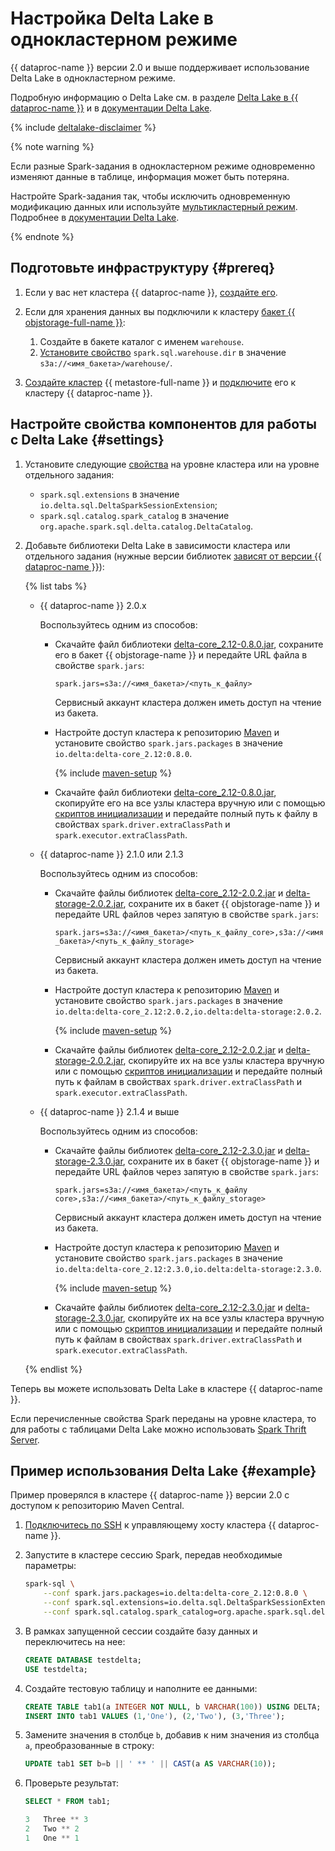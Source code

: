 # Настройка Delta Lake в однокластерном режиме

{{ dataproc-name }} версии 2.0 и выше поддерживает использование Delta Lake в однокластерном режиме.

Подробную информацию о Delta Lake см. в разделе [Delta Lake в {{ dataproc-name }}](../../concepts/deltalake.md) и в [документации Delta Lake](https://docs.delta.io/latest/index.html).


{% include [deltalake-disclaimer](../../../_includes/data-proc/deltalake-disclaimer.md) %}


{% note warning %}

Если разные Spark-задания в однокластерном режиме одновременно изменяют данные в таблице, информация может быть потеряна.

Настройте Spark-задания так, чтобы исключить одновременную модификацию данных или используйте [мультикластерный режим](./multi-cluster-mode.md). Подробнее в [документации Delta Lake](https://docs.delta.io/latest/delta-storage.html#single-cluster-setup-default).

{% endnote %}

## Подготовьте инфраструктуру {#prereq}

1. Если у вас нет кластера {{ dataproc-name }}, [создайте его](../cluster-create.md).
1. Если для хранения данных вы подключили к кластеру [бакет {{ objstorage-full-name }}](../../../storage/concepts/bucket.md):

    1. Создайте в бакете каталог c именем `warehouse`.
    1. [Установите свойство](../../concepts/settings-list.md#change-properties) `spark.sql.warehouse.dir` в значение `s3a://<имя_бакета>/warehouse/`.

1. [Создайте кластер](../metastore/cluster-create.md) {{ metastore-full-name }} и [подключите](../metastore/dataproc-connect.md) его к кластеру {{ dataproc-name }}.

## Настройте свойства компонентов для работы с Delta Lake {#settings}

1. Установите следующие [свойства](../../concepts/settings-list.md) на уровне кластера или на уровне отдельного задания:

    * `spark.sql.extensions` в значение `io.delta.sql.DeltaSparkSessionExtension`;
    * `spark.sql.catalog.spark_catalog` в значение `org.apache.spark.sql.delta.catalog.DeltaCatalog`.

1. Добавьте библиотеки Delta Lake в зависимости кластера или отдельного задания (нужные версии библиотек [зависят от версии {{ dataproc-name }}](../../concepts/deltalake.md#compatibility)):

    {% list tabs %}

    - {{ dataproc-name }} 2.0.x

        Воспользуйтесь одним из способов:

        * Скачайте файл библиотеки [delta-core_2.12-0.8.0.jar](https://repo1.maven.org/maven2/io/delta/delta-core_2.12/0.8.0/delta-core_2.12-0.8.0.jar), сохраните его в бакет {{ objstorage-name }} и передайте URL файла в свойстве `spark.jars`:

            `spark.jars=s3a://<имя_бакета>/<путь_к_файлу>`

            Сервисный аккаунт кластера должен иметь доступ на чтение из бакета.

        * Настройте доступ кластера к репозиторию [Maven](https://maven.apache.org/index.html) и установите свойство `spark.jars.packages` в значение `io.delta:delta-core_2.12:0.8.0`.

            {% include [maven-setup](../../../_includes/data-proc/maven-setup.md) %}

        * Скачайте файл библиотеки [delta-core_2.12-0.8.0.jar](https://repo1.maven.org/maven2/io/delta/delta-core_2.12/0.8.0/delta-core_2.12-0.8.0.jar), скопируйте его на все узлы кластера вручную или с помощью [скриптов инициализации](../../concepts/init-action.md) и передайте полный путь к файлу в свойствах `spark.driver.extraClassPath` и `spark.executor.extraClassPath`.

    - {{ dataproc-name }} 2.1.0 или 2.1.3

        Воспользуйтесь одним из способов:

        * Скачайте файлы библиотек [delta-core_2.12-2.0.2.jar](https://repo1.maven.org/maven2/io/delta/delta-core_2.12/2.0.2/delta-core_2.12-2.0.2.jar) и [delta-storage-2.0.2.jar](https://repo1.maven.org/maven2/io/delta/delta-storage/2.0.2/delta-storage-2.0.2.jar), сохраните их в бакет {{ objstorage-name }} и передайте URL файлов через запятую в свойстве `spark.jars`:

            `spark.jars=s3a://<имя_бакета>/<путь_к_файлу_core>,s3a://<имя_бакета>/<путь_к_файлу_storage>`

            Сервисный аккаунт кластера должен иметь доступ на чтение из бакета.

        * Настройте доступ кластера к репозиторию [Maven](https://maven.apache.org/index.html) и установите свойство `spark.jars.packages` в значение `io.delta:delta-core_2.12:2.0.2,io.delta:delta-storage:2.0.2`.

            {% include [maven-setup](../../../_includes/data-proc/maven-setup.md) %}

        * Скачайте файлы библиотек [delta-core_2.12-2.0.2.jar](https://repo1.maven.org/maven2/io/delta/delta-core_2.12/2.0.2/delta-core_2.12-2.0.2.jar) и [delta-storage-2.0.2.jar](https://repo1.maven.org/maven2/io/delta/delta-storage/2.0.2/delta-storage-2.0.2.jar), скопируйте их на все узлы кластера вручную или с помощью [скриптов инициализации](../../concepts/init-action.md) и передайте полный путь к файлам в свойствах `spark.driver.extraClassPath` и `spark.executor.extraClassPath`.

    - {{ dataproc-name }} 2.1.4 и выше

        Воспользуйтесь одним из способов:

        * Скачайте файлы библиотек [delta-core_2.12-2.3.0.jar](https://repo1.maven.org/maven2/io/delta/delta-core_2.12/2.3.0/delta-core_2.12-2.3.0.jar) и [delta-storage-2.3.0.jar](https://repo1.maven.org/maven2/io/delta/delta-storage/2.3.0/delta-storage-2.3.0.jar), сохраните их в бакет {{ objstorage-name }} и передайте URL файлов через запятую в свойстве `spark.jars`:

            `spark.jars=s3a://<имя_бакета>/<путь_к_файлу core>,s3a://<имя_бакета>/<путь_к_файлу_storage>`

            Сервисный аккаунт кластера должен иметь доступ на чтение из бакета.

        * Настройте доступ кластера к репозиторию [Maven](https://maven.apache.org/index.html) и установите свойство `spark.jars.packages` в значение `io.delta:delta-core_2.12:2.3.0,io.delta:delta-storage:2.3.0`.

            {% include [maven-setup](../../../_includes/data-proc/maven-setup.md) %}

        * Скачайте файлы библиотек [delta-core_2.12-2.3.0.jar](https://repo1.maven.org/maven2/io/delta/delta-core_2.12/2.3.0/delta-core_2.12-2.3.0.jar) и [delta-storage-2.3.0.jar](https://repo1.maven.org/maven2/io/delta/delta-storage/2.3.0/delta-storage-2.3.0.jar), скопируйте их на все узлы кластера вручную или с помощью [скриптов инициализации](../../concepts/init-action.md) и передайте полный путь к файлам в свойствах `spark.driver.extraClassPath` и `spark.executor.extraClassPath`.

    {% endlist %}

Теперь вы можете использовать Delta Lake в кластере {{ dataproc-name }}.

Если перечисленные свойства Spark переданы на уровне кластера, то для работы с таблицами Delta Lake можно использовать [Spark Thrift Server](../../concepts/settings-list.md#spark-thrift-server).

## Пример использования Delta Lake {#example}

Пример проверялся в кластере {{ dataproc-name }} версии 2.0 с доступом к репозиторию Maven Central.

1. [Подключитесь по SSH](../connect.md#data-proc-ssh) к управляющему хосту кластера {{ dataproc-name }}.

1. Запустите в кластере сессию Spark, передав необходимые параметры:

    ```bash
    spark-sql \
        --conf spark.jars.packages=io.delta:delta-core_2.12:0.8.0 \
        --conf spark.sql.extensions=io.delta.sql.DeltaSparkSessionExtension \
        --conf spark.sql.catalog.spark_catalog=org.apache.spark.sql.delta.catalog.DeltaCatalog
    ```

1. В рамках запущенной сессии создайте базу данных и переключитесь на нее:

    ```sql
    CREATE DATABASE testdelta;
    USE testdelta;
    ```

1. Создайте тестовую таблицу и наполните ее данными:

    ```sql
    CREATE TABLE tab1(a INTEGER NOT NULL, b VARCHAR(100)) USING DELTA;
    INSERT INTO tab1 VALUES (1,'One'), (2,'Two'), (3,'Three');
    ```

1. Замените значения в столбце `b`, добавив к ним значения из столбца `a`, преобразованные в строку:

    ```sql
    UPDATE tab1 SET b=b || ' ** ' || CAST(a AS VARCHAR(10));
    ```

1. Проверьте результат:

    ```sql
    SELECT * FROM tab1;
    ```

    ```sql
    3	Three ** 3
    2	Two ** 2
    1	One ** 1
    ```
